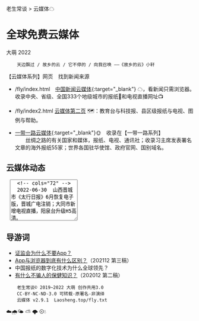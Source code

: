 老生常谈 > 云媒体☁

全球免费云媒体
===============
大萌 2022

		天边飘过 / 故乡的云 / 它不停的 / 向我召唤 ——《故乡的云》小轩

【云媒体系列】网页　找到新闻来源  

  + /fly/index.html　[中国新闻云媒体](fly){:target="_blank"} ☁，看新闻只需浏览器。　收录中央、省级、全国333个地级城市的报纸📰和电视直播网址📺

  + /fly/index2.html [云媒体第二页](fly/index2.html) 🗺️：教育台与科技报、县区级报纸与电视、图例与帮助。

  + [一带一路云媒体](ydyl){:target="_blank"}🌞　收录在【一带一路系列】  
　　丝绸之路的有关国家和媒体，报纸、电视、通讯社；收录习主席发表署名文章的海外报纸55家；世界各国驻华使馆、政府官网、国别域名。


云媒体动态
----------
<textarea rows="7" readonly="readonly" style="margin-left: 2%; width=auto;">  <!-- cols="72" -->
  2022-06-30  山西晋城市《太行日报》6月恢复电子版，晋城广电注销；大同市新增电视直播，阳泉台升级H5高清。
  2022-06-16  河北《衡水晚报》升级；衡水、保定、张家口三地电视直播升级H5技术；唐山、秦皇岛直播疑似故障。
  2022-05-07  安徽马鞍山《皖江晚报》改版，铜陵市《铜都晨刊》、滁州市《皖东晨刊》已停刊，六安市广电直播升级H5技术。
  2022-04-23  广西多地报纸升级：梧州来宾防城港，钦州广电直播升级为高清。
  2022-04-11  发现山东淄博2个直播频道增加到5个，日照、菏泽直播技术升级。
  2022-04-08  发现香港凤凰卫视关闭了直播，大约在3月18日或更早。
  2022-04-02  发现东方卫视放宽了手机端限制，模拟桌面可播放。★
  2022-03-18  发现东北地区一批数字报停止更新：齐齐哈尔日报、鹤岗日报、佳木斯日报、抚顺日报。
  2022-03-06  发现四川卫视更新直播网址，教育台下线。
  2022-03-01  发现湖北《神农架报》网站停止服务。
  2022-02-28  发现萍乡传媒网关闭服务器，一年前网站曾公告停止电视直播服务。
　……
</textarea>

导游词
------

+ [证监会为什么不要App？](c/8-证券信息披露的法定媒体.txt)
+ [App与浏览器到底有什么区别？](changtan/App和浏览器的三个区别.txt)（202112 第三稿）
+ 中国报纸的数字化技术为什么全球领先？
+ [有什么不骗人的保健知识？](c/6-权威的医疗保健类报纸.txt)（202012 第二稿）  


```
	老生常谈© 2019~2022 大萌 创作共用3.0
	CC-BY-NC-ND-3.0 可转载-原署名-非演绎
	云媒体 v2.9.1	Laosheng.top/fly.txt
```

☁️🌧️🌤 ⛅ 🌩 ⊙💧
